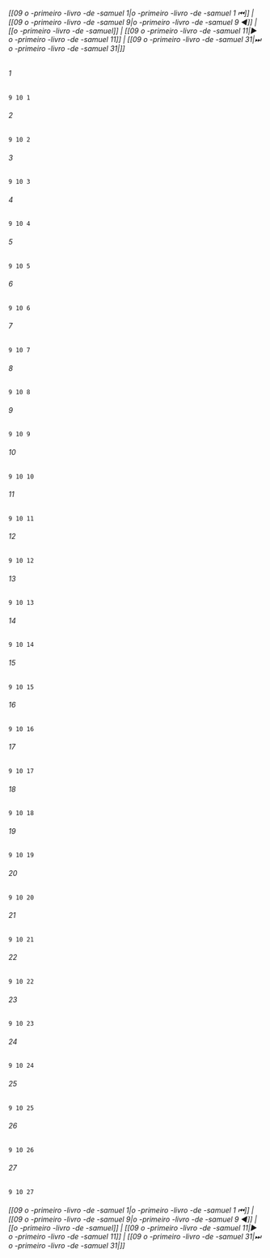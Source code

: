 
###### [[09 o -primeiro -livro -de -samuel 1|o -primeiro -livro -de -samuel 1 ⏮]] | [[09 o -primeiro -livro -de -samuel 9|o -primeiro -livro -de -samuel 9 ◀]] | [[o -primeiro -livro -de -samuel]] | [[09 o -primeiro -livro -de -samuel 11|▶ o -primeiro -livro -de -samuel 11]] | [[09 o -primeiro -livro -de -samuel 31|⏭ o -primeiro -livro -de -samuel 31|]]

###### 1
``` verse
9 10 1 
```
###### 2
``` verse
9 10 2 
```
###### 3
``` verse
9 10 3 
```
###### 4
``` verse
9 10 4 
```
###### 5
``` verse
9 10 5 
```
###### 6
``` verse
9 10 6 
```
###### 7
``` verse
9 10 7 
```
###### 8
``` verse
9 10 8 
```
###### 9
``` verse
9 10 9 
```
###### 10
``` verse
9 10 10 
```
###### 11
``` verse
9 10 11 
```
###### 12
``` verse
9 10 12 
```
###### 13
``` verse
9 10 13 
```
###### 14
``` verse
9 10 14 
```
###### 15
``` verse
9 10 15 
```
###### 16
``` verse
9 10 16 
```
###### 17
``` verse
9 10 17 
```
###### 18
``` verse
9 10 18 
```
###### 19
``` verse
9 10 19 
```
###### 20
``` verse
9 10 20 
```
###### 21
``` verse
9 10 21 
```
###### 22
``` verse
9 10 22 
```
###### 23
``` verse
9 10 23 
```
###### 24
``` verse
9 10 24 
```
###### 25
``` verse
9 10 25 
```
###### 26
``` verse
9 10 26 
```
###### 27
``` verse
9 10 27 
```

###### [[09 o -primeiro -livro -de -samuel 1|o -primeiro -livro -de -samuel 1 ⏮]] | [[09 o -primeiro -livro -de -samuel 9|o -primeiro -livro -de -samuel 9 ◀]] | [[o -primeiro -livro -de -samuel]] | [[09 o -primeiro -livro -de -samuel 11|▶ o -primeiro -livro -de -samuel 11]] | [[09 o -primeiro -livro -de -samuel 31|⏭ o -primeiro -livro -de -samuel 31|]]

